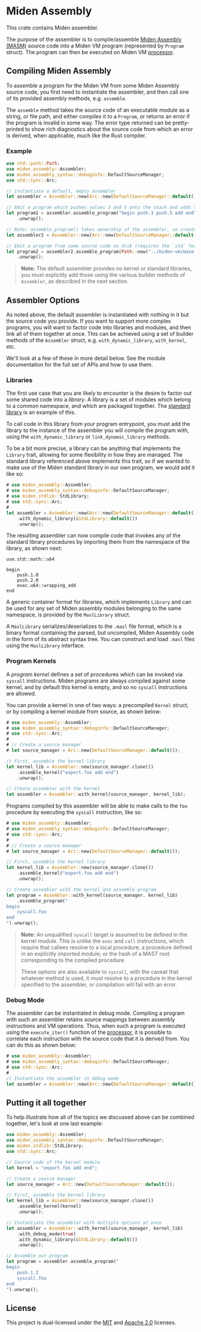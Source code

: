 # Miden Assembly

This crate contains Miden assembler.

The purpose of the assembler is to compile/assemble [Miden Assembly (MASM)](https://0xMiden.github.io/miden-vm/user_docs/assembly/main.html)
source code into a Miden VM program (represented by `Program` struct). The program
can then be executed on Miden VM [processor](../processor).

## Compiling Miden Assembly

To assemble a program for the Miden VM from some Miden Assembly source code, you first
need to instantiate the assembler, and then call one of its provided assembly methods,
e.g. `assemble`.

The `assemble` method takes the source code of an executable module as a string, or
file path, and either compiles it to a `Program`, or returns an error if the program
is invalid in some way. The error type returned can be pretty-printed to show rich
diagnostics about the source code from which an error is derived, when applicable,
much like the Rust compiler.

### Example

```rust
use std::path::Path;
use miden_assembly::Assembler;
use miden_assembly_syntax::debuginfo::DefaultSourceManager;
use std::sync::Arc;

// Instantiate a default, empty assembler
let assembler = Assembler::new(Arc::new(DefaultSourceManager::default()));

// Emit a program which pushes values 3 and 5 onto the stack and adds them
let program1 = assembler.assemble_program("begin push.3 push.5 add end")
    .unwrap();

// Note: assemble_program() takes ownership of the assembler, so create a new one for the next program
let assembler2 = Assembler::new(Arc::new(DefaultSourceManager::default()));

// Emit a program from some source code on disk (requires the `std` feature)
let program2 = assembler2.assemble_program(Path::new("../miden-vm/masm-examples/fib/fib.masm"))
    .unwrap();
```

> **Note:** The default assembler provides no kernel or standard libraries, you must
> explicitly add those using the various builder methods of `Assembler`, as
> described in the next section.

## Assembler Options

As noted above, the default assembler is instantiated with nothing in it but
the source code you provide. If you want to support more complex programs, you
will want to factor code into libraries and modules, and then link all of them
together at once. This can be achieved using a set of builder methods of the
`Assembler` struct, e.g. `with_dynamic_library`, `with_kernel`, etc.

We'll look at a few of these in more detail below. See the module documentation
for the full set of APIs and how to use them.

### Libraries

The first use case that you are likely to encounter is the desire to factor out
some shared code into a _library_. A library is a set of modules which belong
to a common namespace, and which are packaged together. The
[standard library](../stdlib) is an example of this.

To call code in this library from your program entrypoint, you must add the
library to the instance of the assembler you will compile the program with,
using the `with_dynamic_library` or `link_dynamic_library` methods.

To be a bit more precise, a library can be anything that implements the `Library`
trait, allowing for some flexibility in how they are managed. The standard library
referenced above implements this trait, so if we wanted to make use of the Miden
standard library in our own program, we would add it like so:

```rust
# use miden_assembly::Assembler;
# use miden_assembly_syntax::debuginfo::DefaultSourceManager;
# use miden_stdlib::StdLibrary;
# use std::sync::Arc;
#
let assembler = Assembler::new(Arc::new(DefaultSourceManager::default()))
    .with_dynamic_library(&StdLibrary::default())
    .unwrap();
```

The resulting assembler can now compile code that invokes any of the
standard library procedures by importing them from the namespace of
the library, as shown next:

```masm
use.std::math::u64

begin
    push.1.0
    push.2.0
    exec.u64::wrapping_add
end
```

A generic container format for libraries, which implements `Library` and
can be used for any set of Miden assembly modules belonging to the same
namespace, is provided by the `MaslLibrary` struct.

A `MaslLibrary` serializes/deserializes to the `.masl` file format, which
is a binary format containing the parsed, but uncompiled, Miden Assembly
code in the form of its abstract syntax tree. You can construct and load
`.masl` files using the `MaslLibrary` interface.

### Program Kernels

A _program kernel_ defines a set of procedures which can be invoked via
`syscall` instructions. Miden programs are always compiled against some kernel,
and by default this kernel is empty, and so no `syscall` instructions are
allowed.

You can provide a kernel in one of two ways: a precompiled `Kernel` struct,
or by compiling a kernel module from source, as shown below:

```rust
# use miden_assembly::Assembler;
# use miden_assembly_syntax::debuginfo::DefaultSourceManager;
# use std::sync::Arc;
#
# // Create a source manager
# let source_manager = Arc::new(DefaultSourceManager::default());

// First, assemble the kernel library
let kernel_lib = Assembler::new(source_manager.clone())
    .assemble_kernel("export.foo add end")
    .unwrap();

// Create assembler with the kernel
let assembler = Assembler::with_kernel(source_manager, kernel_lib);
```

Programs compiled by this assembler will be able to make calls to the
`foo` procedure by executing the `syscall` instruction, like so:

```rust
# use miden_assembly::Assembler;
# use miden_assembly_syntax::debuginfo::DefaultSourceManager;
# use std::sync::Arc;
#
# // Create a source manager
# let source_manager = Arc::new(DefaultSourceManager::default());

// First, assemble the kernel library
let kernel_lib = Assembler::new(source_manager.clone())
    .assemble_kernel("export.foo add end")
    .unwrap();

// Create assembler with the kernel and assemble program
let program = Assembler::with_kernel(source_manager, kernel_lib)
    .assemble_program("
begin
    syscall.foo
end
").unwrap();
```

> **Note:** An unqualified `syscall` target is assumed to be defined in the kernel module.
> This is unlike the `exec` and `call` instructions, which require that callees
> resolve to a local procedure; a procedure defined in an explicitly imported
> module; or the hash of a MAST root corresponding to the compiled procedure.
>
> These options are also available to `syscall`, with the caveat that whatever
> method is used, it _must_ resolve to a procedure in the kernel specified to
> the assembler, or compilation will fail with an error.

### Debug Mode

The assembler can be instantiated in debug mode. Compiling a program with such an assembler retains source mappings between assembly instructions and VM operations. Thus, when such a program is executed using the `execute_iter()` function of the [processor](../processor), it is possible to correlate each
instruction with the source code that it is derived from. You can do this as
shown below:

```rust
# use miden_assembly::Assembler;
# use miden_assembly_syntax::debuginfo::DefaultSourceManager;
# use std::sync::Arc;
#
// Instantiate the assembler in debug mode
let assembler = Assembler::new(Arc::new(DefaultSourceManager::default())).with_debug_mode(true);
```

## Putting it all together

To help illustrate how all of the topics we discussed above can be combined
together, let's look at one last example:

```rust
use miden_assembly::Assembler;
use miden_assembly_syntax::debuginfo::DefaultSourceManager;
use miden_stdlib::StdLibrary;
use std::sync::Arc;

// Source code of the kernel module
let kernel = "export.foo add end";

// Create a source manager
let source_manager = Arc::new(DefaultSourceManager::default());

// First, assemble the kernel library
let kernel_lib = Assembler::new(source_manager.clone())
    .assemble_kernel(kernel)
    .unwrap();

// Instantiate the assembler with multiple options at once
let assembler = Assembler::with_kernel(source_manager, kernel_lib)
    .with_debug_mode(true)
    .with_dynamic_library(&StdLibrary::default())
    .unwrap();

// Assemble our program
let program = assembler.assemble_program("
begin
    push.1.2
    syscall.foo
end
").unwrap();
```

## License
This project is dual-licensed under the [MIT](http://opensource.org/licenses/MIT) and [Apache 2.0](https://opensource.org/license/apache-2-0) licenses.
